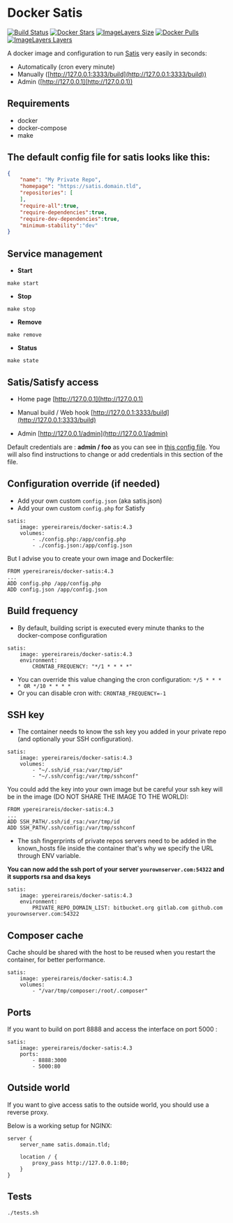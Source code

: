 # Docker Satis

[![Build Status](https://travis-ci.org/ypereirareis/docker-satis.svg?branch=master)](https://travis-ci.org/ypereirareis/docker-satis)
[![Docker Stars](https://img.shields.io/docker/stars/ypereirareis/docker-satis.svg)]()
[![ImageLayers Size](https://img.shields.io/imagelayers/image-size/ypereirareis/docker-satis/latest.svg)]()
[![Docker Pulls](https://img.shields.io/docker/pulls/ypereirareis/docker-satis.svg)]()
[![ImageLayers Layers](https://img.shields.io/imagelayers/layers/ypereirareis/docker-satis/latest.svg)]()

A docker image and configuration to run [Satis](https://github.com/composer/satis) very easily in seconds:

* Automatically (cron every minute)
* Manually ([http://127.0.0.1:3333/build](http://127.0.0.1:3333/build))
* Admin ([http://127.0.0.1](http://127.0.0.1))

## Requirements

* docker
* docker-compose
* make

## The default config file for satis looks like this:

```json
{
    "name": "My Private Repo",
    "homepage": "https://satis.domain.tld",
    "repositories": [
    ],
    "require-all":true,
    "require-dependencies":true,
    "require-dev-dependencies":true,
    "minimum-stability":"dev"
}

```

## Service management

* **Start**

```
make start
```

* **Stop**

```
make stop
```

* **Remove**

```
make remove
```

* **Status**

```
make state
```

## Satis/Satisfy access

* Home page
[http://127.0.0.1](http://127.0.0.1)

* Manual build / Web hook
[http://127.0.0.1:3333/build](http://127.0.0.1:3333/build)

* Admin
[http://127.0.0.1/admin](http://127.0.0.1/admin)

Default credentials are : **admin / foo** as you can see in [this config file](./config.php#L43-55).
You will also find instructions to change or add credentials in this section of the file.

## Configuration override (if needed)

* Add your own custom `config.json` (aka satis.json)
* Add your own custom `config.php` for Satisfy

```
satis:
    image: ypereirareis/docker-satis:4.3
    volumes:
        - ./config.php:/app/config.php
        - ./config.json:/app/config.json
```

But I advise you to create your own image and Dockerfile:

```shell
FROM ypereirareis/docker-satis:4.3
...
ADD config.php /app/config.php
ADD config.json /app/config.json
```

## **Build frequency**

* By default, building script is executed every minute thanks to the docker-compose configuration

```
satis:
    image: ypereirareis/docker-satis:4.3
    environment:
        CRONTAB_FREQUENCY: "*/1 * * * *"
```

* You can override this value changing the cron configuration: `*/5 * * * * OR */10 * * * *`
* Or you can disable cron with: `CRONTAB_FREQUENCY=-1`

## SSH key

* The container needs to know the ssh key you added in your private repo (and optionally your SSH configuration).

```
satis:
    image: ypereirareis/docker-satis:4.3
    volumes:
        - "~/.ssh/id_rsa:/var/tmp/id"
        - "~/.ssh/config:/var/tmp/sshconf"
```

You could add the key into your own image but be careful your ssh key will be in the image (DO NOT SHARE THE IMAGE TO THE WORLD):

```shell
FROM ypereirareis/docker-satis:4.3
...
ADD SSH_PATH/.ssh/id_rsa:/var/tmp/id
ADD SSH_PATH/.ssh/config:/var/tmp/sshconf
```

* The ssh fingerprints of private repos servers need to be added in the known_hosts file inside the container that's why we specify the URL through ENV variable.

**You can now add the ssh port of your server `yourownserver.com:54322` and it supports rsa and dsa keys**

```
satis:
    image: ypereirareis/docker-satis:4.3
    environment:
        PRIVATE_REPO_DOMAIN_LIST: bitbucket.org gitlab.com github.com yourownserver.com:54322
```

## Composer cache

Cache should be shared with the host to be reused when you restart the container, for better performance.

```
satis:
    image: ypereirareis/docker-satis:4.3
    volumes:
        - "/var/tmp/composer:/root/.composer"
```


## Ports

If you want to build on port 8888 and access the interface on port 5000 :

```
satis:
    image: ypereirareis/docker-satis:4.3
    ports:
        - 8888:3000
        - 5000:80

```

## Outside world

If you want to give access satis to the outside world, you should use a reverse proxy.

Below is a working setup for NGINX:

```
server {
    server_name satis.domain.tld;

    location / {
        proxy_pass http://127.0.0.1:80;
    }
}
```

## Tests

```shell
./tests.sh
```